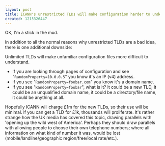 ```yaml
--- 
layout: post
title: ICANN's unrestricted TLDs will make configuration harder to understand.
created: 1215326447
---
```

OK, I'm a stick in the mud.

In addition to all the normal reasons why unrestricted TLDs are a bad idea, there is one additional downside:

Unlimited TLDs will make unfamiliar configuration files more difficult to understand.
<ul>
<li>If you are looking through pages of configuration and see "<code>RandomProperty=10.0.0.5</code>" you know it's an IP (v4) address.</li>
<li>If you see "<code>RandomProperty=foobar.com</code>" you know it's a domain name.</li>
<li>If you see "<code>RandomProperty=foobar</code>", what is it?  It could be a new TLD, it could be an unqualified domain name, it could be a directory/file name, it could be anything at all.</li>
</ul>
Hopefully ICANN will charge £1m for the new TLDs, so their use will be minimal.  If you can get a TLD for £1k, thousands will proliferate.  It's rather strange how the UK media has covered this topic, drawing parallels with 'opening up the wild west of America'.  Perhaps they should draw parallels with allowing people to choose their own telephone numbers; where all information on what kind of number it was, would be lost (mobile/landline/geographic region/free/local rate/etc.).
